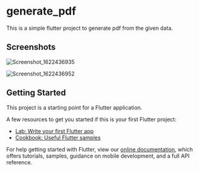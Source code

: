 # generate_pdf

This is a simple flutter project to generate pdf from the given data.

## Screenshots 


![Screenshot_1622436935](https://user-images.githubusercontent.com/46245859/120142648-3d578f80-c1fc-11eb-9467-7dcfb9d21e81.png)


![Screenshot_1622436952](https://user-images.githubusercontent.com/46245859/120142653-40528000-c1fc-11eb-9335-c71d922d035b.png)



## Getting Started

This project is a starting point for a Flutter application.

A few resources to get you started if this is your first Flutter project:

- [Lab: Write your first Flutter app](https://flutter.dev/docs/get-started/codelab)
- [Cookbook: Useful Flutter samples](https://flutter.dev/docs/cookbook)

For help getting started with Flutter, view our
[online documentation](https://flutter.dev/docs), which offers tutorials,
samples, guidance on mobile development, and a full API reference.
